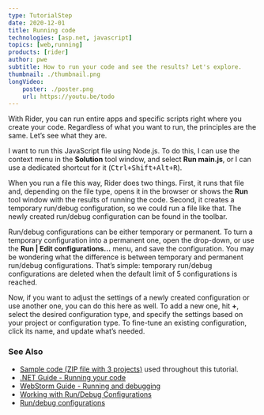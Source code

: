 ```yaml
---
type: TutorialStep
date: 2020-12-01
title: Running code
technologies: [asp.net, javascript]
topics: [web,running]
products: [rider]
author: pwe
subtitle: How to run your code and see the results? Let's explore.
thumbnail: ./thumbnail.png
longVideo:
    poster: ./poster.png
    url: https://youtu.be/todo
---
```


With Rider, you can run entire apps and specific scripts right where you create your code. Regardless of what you want to run, the principles are the same. Let’s see what they are.

I want to run this JavaScript file using Node.js. To do this, I can use the context menu in the **Solution** tool window, and select **Run main.js**, or I can use a dedicated shortcut for it (<kbd>Ctrl+Shift+Alt+R</kbd>).

When you run a file this way, Rider does two things. First, it runs that file and, depending on the file type, opens it in the browser or shows the **Run** tool window with the results of running the code.
Second, it creates a temporary run/debug configuration, so we could run a file like that. The newly created run/debug configuration can be found in the toolbar.

Run/debug configurations can be either temporary or permanent. To turn a temporary configuration into a permanent one, open the drop-down, or use the **Run \| Edit configurations...** menu, and save the configuration.
You may be wondering what the difference is between temporary and permanent run/debug configurations. That’s simple: temporary run/debug configurations are deleted when the default limit of 5 configurations is reached.

Now, if you want to adjust the settings of a newly created configuration or use another one, you can do this here as well.
To add a new one, hit **+**, select the desired configuration type, and specify the settings based on your project or configuration type.
To fine-tune an existing configuration, click its name, and update what’s needed.

### See Also

- [Sample code (ZIP file with 3 projects)](https://raw.githubusercontent.com/JetBrains/jetbrains_guide/master/sites/dotnet-guide/demos/tutorials/web-fundamentals/rider-web-fundamentals.zip) used throughout this tutorial.
- [.NET Guide - Running your code](https://www.jetbrains.com/dotnet/guide/topics/running/)
- [WebStorm Guide - Running and debugging](https://www.jetbrains.com/webstorm/guide/topics/running-debugging/)
- [Working with Run/Debug Configurations](https://www.jetbrains.com/help/rider/Run_Debug_Configuration.html)
- [Run/debug configurations](https://blog.jetbrains.com/dotnet/2017/08/23/rundebug-configurations-rider/)
